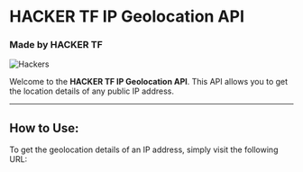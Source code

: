 # **HACKER TF IP Geolocation API**

### Made by **HACKER TF**

![Hackers](https://i.imgur.com/xyz123.jpg)  <!-- Aap yahan apni image ka link daal sakte hain -->

Welcome to the **HACKER TF IP Geolocation API**. This API allows you to get the location details of any public IP address.

---

## **How to Use:**
To get the geolocation details of an IP address, simply visit the following URL:
